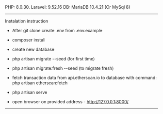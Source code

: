 PHP: 8.0.30.
Laravel: 9.52.16
DB: MariaDB 10.4.21 (Or MySql 8)

----------------------------------------------------------
Instalation instruction
- After git clone create .env from .env.example
- composer install
- create new database

- php artisan migrate --seed  (for first time)
- php artisan migrate:fresh --seed (to migrate fresh)

- fetch transaction data from api.etherscan.io to database with command: php artisan etherscan:fetch

- php artisan serve 
- open browser on provided address - http://127.0.0.1:8000/

------------------------------------------------------------------------

